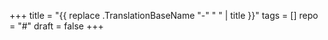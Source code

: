 +++
title = "{{ replace .TranslationBaseName "-" " " | title }}"
tags = []
repo = "#"
draft = false
+++
